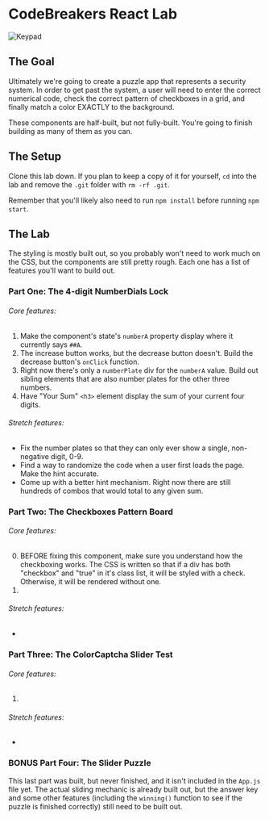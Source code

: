 # CodeBreakers React Lab

![Keypad](https://media.giphy.com/media/3o6MbdTboTFWOUsLkc/giphy.gif)

## The Goal

Ultimately we're going to create a puzzle app that represents a security system. In order to get past the system, a user will need to enter the correct numerical code, check the correct pattern of checkboxes in a grid, and finally match a color EXACTLY to the background.

These components are half-built, but not fully-built. You're going to finish building as many of them as you can.

## The Setup

Clone this lab down. If you plan to keep a copy of it for yourself, `cd` into the lab and remove the `.git` folder with `rm -rf .git`.

Remember that you'll likely also need to run `npm install` before running `npm start`.

## The Lab

The styling is mostly built out, so you probably won't need to work much on the CSS, but the components are still pretty rough. Each one has a list of features you'll want to build out.

### Part One: The 4-digit NumberDials Lock

###### Core features:
1. Make the component's state's `numberA` property display where it currently says `##A`.
2. The increase button works, but the decrease button doesn't. Build the decrease button's `onClick` function.
3. Right now there's only a `numberPlate` div for the `numberA` value. Build out sibling elements that are also number plates for the other three numbers.
4. Have "Your Sum" `<h3>` element display the sum of your current four digits.

###### Stretch features:
* Fix the number plates so that they can only ever show a single, non-negative digit, 0-9.
* Find a way to randomize the code when a user first loads the page. Make the hint accurate.
* Come up with a better hint mechanism. Right now there are still hundreds of combos that would total to any given sum.

### Part Two: The Checkboxes Pattern Board

###### Core features:
0. BEFORE fixing this component, make sure you understand how the checkboxing works. The CSS is written so that if a div has both "checkbox" and "true" in it's class list, it will be styled with a check. Otherwise, it will be rendered  without one. 
1.

###### Stretch features:
*

### Part Three: The ColorCaptcha Slider Test

###### Core features:
1.

###### Stretch features:
*

### BONUS Part Four: The Slider Puzzle

This last part was built, but never finished, and it isn't included in the `App.js` file yet. The actual sliding mechanic is already built out, but the answer key and some other features (including the `winning()` function to see if the puzzle is finished correctly) still need to be built out.
